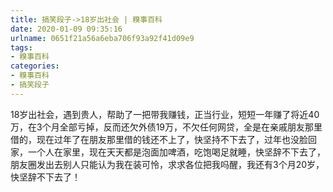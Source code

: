 ```yaml
---
title: 搞笑段子->18岁出社会 | 糗事百科
date: 2020-01-09 09:35:16
urlname: 0651f21a56a6eba706f93a92f41d09e9
tags: 
- 糗事百科
categories:
- 糗事百科
- 搞笑段子
---
```

18岁出社会，遇到贵人，帮助了一把带我赚钱，正当行业，短短一年赚了将近40万，在3个月全部亏掉，反而还欠外债19万，不欠任何网贷，全是在亲戚朋友那里借的，现在过年了在朋友那里借的钱还不上了，快坚持不下去了，过年也没脸回家，一个人在家里，现在天天都是泡面加啤酒，吃饱喝足就睡，快坚辞不下去了，朋友圈发出去别人只能认为我在装可怜，求求各位把我吗醒，我还有3个月20岁，快坚辞不下去了！



